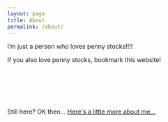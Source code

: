 ```yaml
---
layout: page
title: About
permalink: /about/
---
```

I’m just a person who loves penny stocks!!!!

If you also love penny stocks, bookmark this website!
<br>
<br>
<br>
<br>
<br>
<br>
<br>
Still here?  OK then...  [Here's a little more about me...](/about/more/)